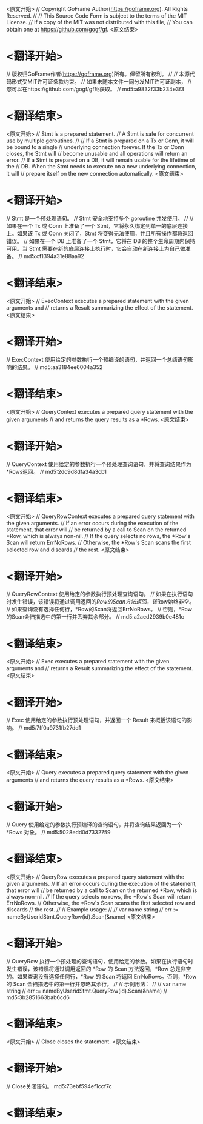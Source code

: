 
<原文开始>
// Copyright GoFrame Author(https://goframe.org). All Rights Reserved.
//
// This Source Code Form is subject to the terms of the MIT License.
// If a copy of the MIT was not distributed with this file,
// You can obtain one at https://github.com/gogf/gf.
<原文结束>

# <翻译开始>
// 版权归GoFrame作者(https://goframe.org)所有。保留所有权利。
//
// 本源代码形式受MIT许可证条款约束。
// 如果未随本文件一同分发MIT许可证副本，
// 您可以在https://github.com/gogf/gf处获取。
// md5:a9832f33b234e3f3
# <翻译结束>


<原文开始>
// Stmt is a prepared statement.
// A Stmt is safe for concurrent use by multiple goroutines.
//
// If a Stmt is prepared on a Tx or Conn, it will be bound to a single
// underlying connection forever. If the Tx or Conn closes, the Stmt will
// become unusable and all operations will return an error.
// If a Stmt is prepared on a DB, it will remain usable for the lifetime of the
// DB. When the Stmt needs to execute on a new underlying connection, it will
// prepare itself on the new connection automatically.
<原文结束>

# <翻译开始>
// Stmt 是一个预处理语句。
// Stmt 安全地支持多个 goroutine 并发使用。
//
// 如果在一个 Tx 或 Conn 上准备了一个 Stmt，它将永久绑定到单一的底层连接上。如果该 Tx 或 Conn 关闭了，Stmt 将变得无法使用，并且所有操作都将返回错误。
// 如果在一个 DB 上准备了一个 Stmt，它将在 DB 的整个生命周期内保持可用。当 Stmt 需要在新的底层连接上执行时，它会自动在新连接上为自己做准备。
// md5:cf1394a31e88aa92
# <翻译结束>


<原文开始>
// ExecContext executes a prepared statement with the given arguments and
// returns a Result summarizing the effect of the statement.
<原文结束>

# <翻译开始>
// ExecContext 使用给定的参数执行一个预编译的语句，并返回一个总结语句影响的结果。
// md5:aa3184ee6004a352
# <翻译结束>


<原文开始>
// QueryContext executes a prepared query statement with the given arguments
// and returns the query results as a *Rows.
<原文结束>

# <翻译开始>
// QueryContext 使用给定的参数执行一个预处理查询语句，并将查询结果作为*Rows返回。
// md5:2dc9d8dfa34a3cb1
# <翻译结束>


<原文开始>
// QueryRowContext executes a prepared query statement with the given arguments.
// If an error occurs during the execution of the statement, that error will
// be returned by a call to Scan on the returned *Row, which is always non-nil.
// If the query selects no rows, the *Row's Scan will return ErrNoRows.
// Otherwise, the *Row's Scan scans the first selected row and discards
// the rest.
<原文结束>

# <翻译开始>
// QueryRowContext 使用给定的参数执行预处理查询语句。
// 如果在执行语句时发生错误，该错误将通过调用返回的*Row的Scan方法返回，该*Row始终非空。
// 如果查询没有选择任何行，*Row的Scan将返回ErrNoRows。
// 否则，*Row的Scan会扫描选中的第一行并丢弃其余部分。
// md5:a2aed2939b0e481c
# <翻译结束>


<原文开始>
// Exec executes a prepared statement with the given arguments and
// returns a Result summarizing the effect of the statement.
<原文结束>

# <翻译开始>
// Exec 使用给定的参数执行预处理语句，并返回一个 Result 来概括该语句的影响。
// md5:7ff0a9731fb27dd1
# <翻译结束>


<原文开始>
// Query executes a prepared query statement with the given arguments
// and returns the query results as a *Rows.
<原文结束>

# <翻译开始>
// Query 使用给定的参数执行预编译的查询语句，并将查询结果返回为一个 *Rows 对象。
// md5:5028edd0d7332759
# <翻译结束>


<原文开始>
// QueryRow executes a prepared query statement with the given arguments.
// If an error occurs during the execution of the statement, that error will
// be returned by a call to Scan on the returned *Row, which is always non-nil.
// If the query selects no rows, the *Row's Scan will return ErrNoRows.
// Otherwise, the *Row's Scan scans the first selected row and discards
// the rest.
//
// Example usage:
//
//	var name string
//	err := nameByUseridStmt.QueryRow(id).Scan(&name)
<原文结束>

# <翻译开始>
// QueryRow 执行一个预处理的查询语句，使用给定的参数。如果在执行语句时发生错误，该错误将通过调用返回的 *Row 的 Scan 方法返回，*Row 总是非空的。如果查询没有选择任何行，*Row 的 Scan 将返回 ErrNoRows。否则，*Row 的 Scan 会扫描选中的第一行并忽略其余行。
// 
// 示例用法：
//
//	var name string
//	err := nameByUseridStmt.QueryRow(id).Scan(&name)
// md5:3b2851663bab6cd6
# <翻译结束>


<原文开始>
// Close closes the statement.
<原文结束>

# <翻译开始>
// Close关闭语句。 md5:73ebf594ef1ccf7c
# <翻译结束>

